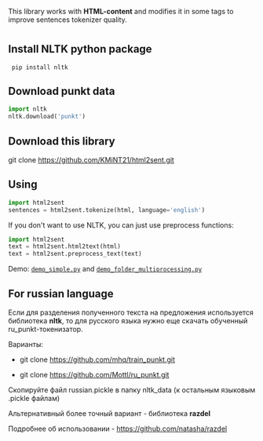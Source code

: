 
This library works with **HTML-content** and modifies it in some tags to improve sentences tokenizer quality.


# 
## Install NLTK python package
``` pip install nltk```


## Download punkt data

```python
import nltk
nltk.download('punkt')
```

## Download this library
git clone https://github.com/KMiNT21/html2sent.git


## Using
```python
import html2sent
sentences = html2sent.tokenize(html, language='english')
```

If you don't want to use NLTK, you can just use preprocess functions:

```python
import html2sent
text = html2sent.html2text(html)
text = html2sent.preprocess_text(text)
```

Demo: [`demo_simple.py`](https://github.com/KMiNT21/html2sent/blob/master/demo_simple.py) and [`demo_folder_multiprocessing.py`](https://github.com/KMiNT21/html2sent/blob/master/demo_folder_multiprocessing.py)


## For russian language

Если для разделения полученного текста на предложения используется библиотека **nltk**,
то для русского языка нужно еще скачать обученный ru_punkt-токенизатор. 

Варианты:

- git clone https://github.com/mhq/train_punkt.git

- git clone https://github.com/Mottl/ru_punkt.git

Скопируйте файл russian.pickle в папку nltk_data (к остальным языковым .pickle файлам)

Альтернативный более точный вариант - библиотека **razdel**

Подробнее об использовании - https://github.com/natasha/razdel
